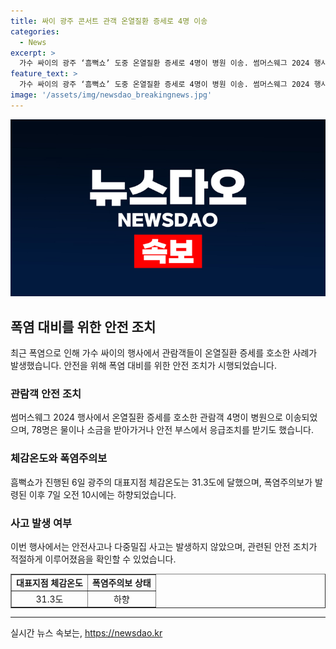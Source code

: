 ```yaml
---
title: 싸이 광주 콘서트 관객 온열질환 증세로 4명 이송
categories:
  - News
excerpt: >
  가수 싸이의 광주 ‘흠뻑쇼’ 도중 온열질환 증세로 4명이 병원 이송. 썸머스웨그 2024 행사에서 관람객 4명 외에도 78명이 물·소금 받아가거나 안전 부스에서 응급조치 받아, 안전사고는 없었다. 폭염주의보는 6일 오전 10시로 하향됨.
feature_text: >
  가수 싸이의 광주 ‘흠뻑쇼’ 도중 온열질환 증세로 4명이 병원 이송. 썸머스웨그 2024 행사에서 관람객 4명 외에도 78명이 물·소금 받아가거나 안전 부스에서 응급조치 받아, 안전사고는 없었다. 폭염주의보는 6일 오전 10시로 하향됨.
image: '/assets/img/newsdao_breakingnews.jpg'
---
```


<p><img src="/assets/img/newsdao_breakingnews.jpg" alt="ranknews 속보" /></p>

<h2 data-ke-size="size26">폭염 대비를 위한 안전 조치</h2>

<p data-ke-size="size16">최근 폭염으로 인해 가수 싸이의 행사에서 관람객들이 온열질환 증세를 호소한 사례가 발생했습니다. 안전을 위해 폭염 대비를 위한 안전 조치가 시행되었습니다.</p>

<h3>관람객 안전 조치</h3>

<p data-ke-size="size16">썸머스웨그 2024 행사에서 온열질환 증세를 호소한 관람객 4명이 병원으로 이송되었으며, 78명은 물이나 소금을 받아가거나 안전 부스에서 응급조치를 받기도 했습니다.</p>

<h3>체감온도와 폭염주의보</h3>

<p data-ke-size="size16">흠뻑쇼가 진행된 6일 광주의 대표지점 체감온도는 31.3도에 달했으며, 폭염주의보가 발령된 이후 7일 오전 10시에는 하향되었습니다.</p>

<h3>사고 발생 여부</h3>

<p data-ke-size="size16">이번 행사에서는 안전사고나 다중밀집 사고는 발생하지 않았으며, 관련된 안전 조치가 적절하게 이루어졌음을 확인할 수 있었습니다.</p>

<table style="width: 100%;" border="1">
<tbody>
<tr>
<td style="text-align: center; height: 17px;"><b>대표지점 체감온도</b></td>
<td style="text-align: center; height: 17px;"><b>폭염주의보 상태</b></td>
</tr>
<tr>
<td style="text-align: center; height: 17px;">31.3도</td>
<td style="text-align: center; height: 17px;">하향</td>
</tr>
</tbody>
</table>

<hr>

<p data-ke-size="size16"></p>
실시간 뉴스 속보는, <a href="https://newsdao.kr" rel="dofollow">https://newsdao.kr</a>


